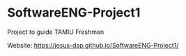 # SoftwareENG-Project1

Project to guide TAMIU Freshmen

Website: https://jesus-dsp.github.io/SoftwareENG-Project1/
